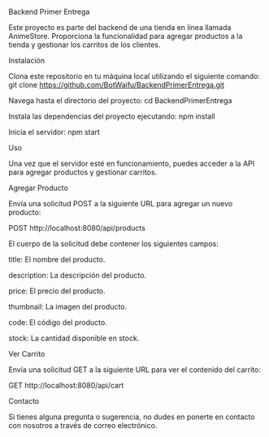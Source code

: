 Backend Primer Entrega

Este proyecto es parte del backend de una tienda en línea llamada AnimeStore. Proporciona la funcionalidad para agregar productos a la tienda y gestionar los carritos de los clientes.

Instalación

Clona este repositorio en tu máquina local utilizando el siguiente comando:
git clone https://github.com/BotWaifu/BackendPrimerEntrega.git

Navega hasta el directorio del proyecto:
cd BackendPrimerEntrega

Instala las dependencias del proyecto ejecutando:
npm install

Inicia el servidor:
npm start

Uso

Una vez que el servidor esté en funcionamiento, puedes acceder a la API para agregar productos y gestionar carritos.

Agregar Producto

Envía una solicitud POST a la siguiente URL para agregar un nuevo producto:

POST http://localhost:8080/api/products

El cuerpo de la solicitud debe contener los siguientes campos:

title: El nombre del producto.

description: La descripción del producto.

price: El precio del producto.

thumbnail: La imagen del producto.

code: El código del producto.

stock: La cantidad disponible en stock.

Ver Carrito

Envía una solicitud GET a la siguiente URL para ver el contenido del carrito:

GET http://localhost:8080/api/cart

Contacto

Si tienes alguna pregunta o sugerencia, no dudes en ponerte en contacto con nosotros a través de correo electrónico.
